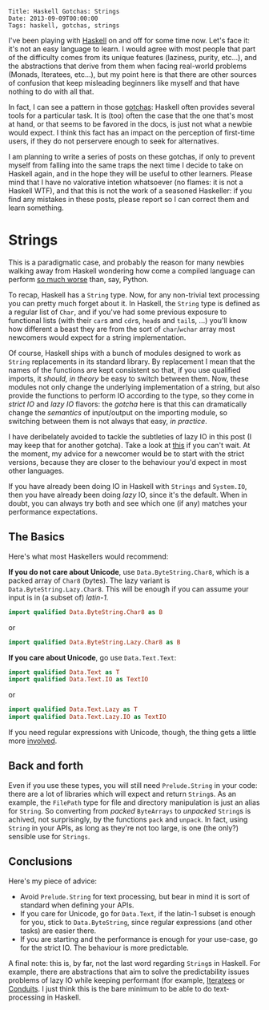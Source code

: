     Title: Haskell Gotchas: Strings
    Date: 2013-09-09T00:00:00
    Tags: haskell, gotchas, strings

I've been playing with [Haskell](http://www.haskell.org) on and off
for some time now. Let's face it: it's not an easy language to learn.
I would agree with most people that part of the difficulty comes from
its unique features (laziness, purity, etc...), and the abstractions
that derive from them when facing real-world problems (Monads,
Iteratees, etc...), but my point here is that there are other sources
of confusion that keep misleading beginners like myself and that have
nothing to do with all that.

<!-- more -->

In fact, I can see a pattern in those
[gotchas](http://catb.org/~esr/jargon/html/G/gotcha.html): Haskell
often provides several tools for a particular task. It is (too) often
the case that the one that's most at hand, or that seems to be favored
in the docs, is just not what a newbie would expect. I think this fact
has an impact on the perception of first-time users, if they do not
perservere enough to seek for alternatives.

I am planning to write a series of posts on these gotchas, if only to
prevent myself from falling into the same traps the next time I decide
to take on Haskell again, and in the hope they will be useful to other
learners. Please mind that I have no valorative intetion whatsoever
(no flames: it is not a Haskell WTF), and that this is not the work of
a seasoned Haskeller: if you find any mistakes in these posts, please
report so I can correct them and learn something.

# Strings

This is a paradigmatic case, and probably the reason for many newbies
walking away from Haskell wondering how come a compiled language can
perform [so much worse](http://honza.ca/2012/10/haskell-strings) than,
say, Python.

To recap, Haskell has a `String` type. Now, for any non-trivial text
processing you can pretty much forget about it. In Haskell, the
`String` type is defined as a regular list of `Char`, and if you've
had some previous exposure to functional lists (with their `car`s and
`cdr`s, `head`s and `tail`s, ...) you'll know how different a beast
they are from the sort of `char`/`wchar` array most newcomers would
expect for a string implementation.

Of course, Haskell ships with a bunch of modules designed to work as
`String` replacements in its standard library. By replacement I mean
that the names of the functions are kept consistent so that, if you
use qualified imports, it _should, in theory_ be easy to switch between
them. Now, these modules not only change the underlying implementation
of a string, but also provide the functions to perform IO according to
the type, so they come in _strict IO_ and _lazy IO_ flavors: the
_gotcha_ here is that this can dramatically change the _semantics_ of
input/output on the importing module, so switching between them is not
always that easy, _in practice_.

I have deribelately avoided to tackle the subtleties of lazy IO in
this post (I may keep that for another gotcha). Take a look at
[this](http://www.haskell.org/haskellwiki/Iteratee_I/O#The_problem_with_lazy_I.2FO)
if you can't wait. At the moment, my advice for a newcomer would be to
start with the strict versions, because they are closer to the
behaviour you'd expect in most other languages.

If you have already been doing IO in Haskell with `Strings` and
`System.IO`, then you have already been doing _lazy_ IO, since it's
the default. When in doubt, you can always try both and see which one
(if any) matches your performance expectations.

## The Basics

Here's what most Haskellers would recommend:

**If you do not care about Unicode**, use `Data.ByteString.Char8`,
which is a packed array of `Char8` (bytes). The lazy variant is
`Data.ByteString.Lazy.Char8`. This will be enough if you can assume
your input is in (a subset of) _latin-1_. 

```haskell
import qualified Data.ByteString.Char8 as B
```
or

```haskell
import qualified Data.ByteString.Lazy.Char8 as B
```

**If you care about Unicode**, go use `Data.Text.Text`:

```haskell
import qualified Data.Text as T
import qualified Data.Text.IO as TextIO
```

or

```haskell
import qualified Data.Text.Lazy as T
import qualified Data.Text.Lazy.IO as TextIO
```


If you need regular expressions with Unicode, though, the thing gets a
little more [involved](http://stackoverflow.com/questions/14922579/haskell-regular-expressions-and-data-text).

## Back and forth

Even if you use these types, you will still need `Prelude.String` in
your code: there are a lot of libraries which will expect and return
`String`s. As an example, the `FilePath` type for file and directory
manipulation is just an alias for `String`. So converting from
_packed_ `ByteArrays` to _unpacked_ `String`s is achived, not
surprisingly, by the functions `pack` and `unpack`. In fact, using
`String` in your APIs, as long as they're not too large, is one (the
only?) sensible use for `Strings`.

## Conclusions

Here's my piece of advice:

- Avoid `Prelude.String` for text processing, but bear in mind it is sort
  of standard when defining your APIs.
- If you care for Unicode, go for `Data.Text`, if the latin-1 subset
  is enough for you, stick to `Data.ByteString`, since regular
  expressions (and other tasks) are easier there.
- If you are starting and the performance is enough for your use-case,
  go for the strict IO. The behaviour is more predictable.

A final note: this is, by far, not the last word regarding `String`s
in Haskell. For example, there are abstractions that aim to solve the
predictability issues problems of lazy IO while keeping performant
(for example,
[Iteratees](http://www.haskell.org/haskellwiki/Iteratee_I/O) or
[Conduits](http://www.haskell.org/haskellwiki/Conduit). I just think
this is the bare minimum to be able to do text-processing in Haskell.
